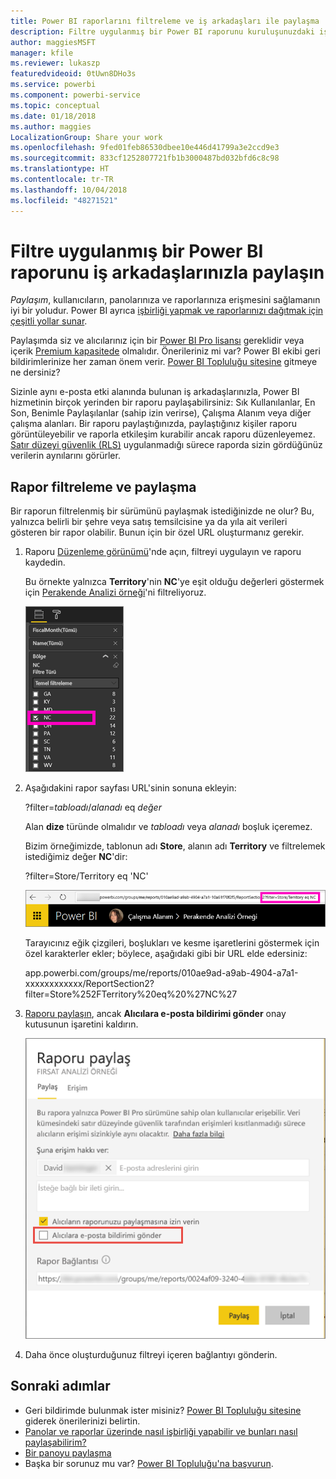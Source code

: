 ```yaml
---
title: Power BI raporlarını filtreleme ve iş arkadaşları ile paylaşma
description: Filtre uygulanmış bir Power BI raporunu kuruluşunuzdaki iş arkadaşlarınızla nasıl paylaşacağınızı öğrenin.
author: maggiesMSFT
manager: kfile
ms.reviewer: lukaszp
featuredvideoid: 0tUwn8DHo3s
ms.service: powerbi
ms.component: powerbi-service
ms.topic: conceptual
ms.date: 01/18/2018
ms.author: maggies
LocalizationGroup: Share your work
ms.openlocfilehash: 9fed01feb86530dbee10e446d41799a3e2ccd9e3
ms.sourcegitcommit: 833cf1252807721fb1b3000487bd032bfd6c8c98
ms.translationtype: HT
ms.contentlocale: tr-TR
ms.lasthandoff: 10/04/2018
ms.locfileid: "48271521"
---
```

# <a name="share-a-filtered-power-bi-report-with-your-coworkers"></a>Filtre uygulanmış bir Power BI raporunu iş arkadaşlarınızla paylaşın
*Paylaşım*, kullanıcıların, panolarınıza ve raporlarınıza erişmesini sağlamanın iyi bir yoludur. Power BI ayrıca [işbirliği yapmak ve raporlarınızı dağıtmak için çeşitli yollar sunar](service-how-to-collaborate-distribute-dashboards-reports.md).

Paylaşımda siz ve alıcılarınız için bir [Power BI Pro lisansı](service-features-license-type.md) gereklidir veya içerik [Premium kapasitede](service-premium.md) olmalıdır. Önerileriniz mi var? Power BI ekibi geri bildirimlerinize her zaman önem verir. [Power BI Topluluğu sitesine](https://community.powerbi.com/) gitmeye ne dersiniz?

Sizinle aynı e-posta etki alanında bulunan iş arkadaşlarınızla, Power BI hizmetinin birçok yerinden bir raporu paylaşabilirsiniz: Sık Kullanılanlar, En Son, Benimle Paylaşılanlar (sahip izin verirse), Çalışma Alanım veya diğer çalışma alanları. Bir raporu paylaştığınızda, paylaştığınız kişiler raporu görüntüleyebilir ve raporla etkileşim kurabilir ancak raporu düzenleyemez. [Satır düzeyi güvenlik (RLS)](service-admin-rls.md) uygulanmadığı sürece raporda sizin gördüğünüz verilerin aynılarını görürler. 

## <a name="filter-and-share-a-report"></a>Rapor filtreleme ve paylaşma
Bir raporun filtrelenmiş bir sürümünü paylaşmak istediğinizde ne olur? Bu, yalnızca belirli bir şehre veya satış temsilcisine ya da yıla ait verileri gösteren bir rapor olabilir. Bunun için bir özel URL oluşturmanız gerekir.

1. Raporu [Düzenleme görünümü](consumer/end-user-reading-view.md)'nde açın, filtreyi uygulayın ve raporu kaydedin.
   
   Bu örnekte yalnızca **Territory**'nin **NC**'ye eşit olduğu değerleri göstermek için [Perakende Analizi örneği](sample-tutorial-connect-to-the-samples.md)'ni filtreliyoruz.
   
   ![Rapor filtresi bölmesi](media/service-share-reports/power-bi-filter-report2.png)
2. Aşağıdakini rapor sayfası URL'sinin sonuna ekleyin:
   
   ?filter=*tabloadı*/*alanadı* eq *değer*
   
    Alan **dize** türünde olmalıdır ve *tabloadı* veya *alanadı* boşluk içeremez.
   
   Bizim örneğimizde, tablonun adı **Store**, alanın adı **Territory** ve filtrelemek istediğimiz değer **NC**'dir:
   
    ?filter=Store/Territory eq 'NC'
   
   ![Filtrelenmiş rapor URL'si](media/service-share-reports/power-bi-filter-url3.png)
   
   Tarayıcınız eğik çizgileri, boşlukları ve kesme işaretlerini göstermek için özel karakterler ekler; böylece, aşağıdaki gibi bir URL elde edersiniz:
   
   app.powerbi.com/groups/me/reports/010ae9ad-a9ab-4904-a7a1-xxxxxxxxxxxx/ReportSection2?filter=Store%252FTerritory%20eq%20%27NC%27

3. [Raporu paylaşın](service-share-dashboards.md), ancak **Alıcılara e-posta bildirimi gönder** onay kutusunun işaretini kaldırın. 

    ![Raporu paylaş iletişim kutusu](media/service-share-reports/power-bi-share-report-dialog.png)

4. Daha önce oluşturduğunuz filtreyi içeren bağlantıyı gönderin.

## <a name="next-steps"></a>Sonraki adımlar
* Geri bildirimde bulunmak ister misiniz? [Power BI Topluluğu sitesine](https://community.powerbi.com/) giderek önerilerinizi belirtin.
* [Panolar ve raporlar üzerinde nasıl işbirliği yapabilir ve bunları nasıl paylaşabilirim?](service-how-to-collaborate-distribute-dashboards-reports.md)
* [Bir panoyu paylaşma](service-share-dashboards.md)
* Başka bir sorunuz mu var? [Power BI Topluluğu'na başvurun](http://community.powerbi.com/).

